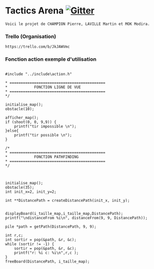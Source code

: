 Tactics Arena [![Gitter](https://badges.gitter.im/Join%20Chat.svg)](https://gitter.im/Drakirus/Tactics_Arena_Like?utm_source=badge&utm_medium=badge&utm_campaign=pr-badge)
======
	Voici le projet de CHAMPION Pierre, LAVILLE Martin et MOK Modira.

### Trello (Organisation)
	https://trello.com/b/JkJAWVmc


### Fonction action exemple d'utilisation

```

#include "../include\action.h"

* ===========================================
*			 FONCTION LIGNE DE VUE
* ===========================================
*/

initialise_map();
obstacle(10);

afficher_map();
if (shoot(0, 0, 9,9)) {
	printf("tir impossible \n");
}else{
	printf("tir possible \n");
}

/*
* ===========================================
*			 FONCTION PATHFINDING
* ===========================================
*/



initialise_map();
obstacle(35);
int init_x=2, init_y=2;

int **DistancePath = createDistancePath(init_x, init_y);


displayBoard(i_taille_map,i_taille_map,DistancePath);
printf("\ndistanceFrom %i\n", distanceFrom(9, 9, DistancePath));

pile *path = getPath(DistancePath, 9, 9);

int r,c;
int sortir = pop(&path, &r, &c);
while (sortir != -1) {
	sortir = pop(&path, &r, &c);
	printf("r: %i c: %i\n",r,c );
}
freeBoard(DistancePath, i_taille_map);
```
